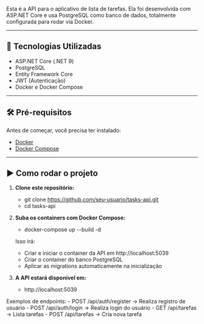 Esta é a API para o aplicativo de lista de tarefas. Ela foi desenvolvida com ASP.NET Core e usa PostgreSQL como banco de dados, totalmente configurada para rodar via Docker.

---

## 🚀 Tecnologias Utilizadas
- ASP.NET Core (.NET 9)
- PostgreSQL
- Entity Framework Core
- JWT (Autenticação)
- Docker e Docker Compose

---

## 🛠 Pré-requisitos

Antes de começar, você precisa ter instalado:

- [Docker](https://www.docker.com/)
- [Docker Compose](https://docs.docker.com/compose/)

---

## ▶️ Como rodar o projeto

1. **Clone este repositório:**

    - git clone https://github.com/seu-usuario/tasks-api.git
    - cd tasks-api

3. **Suba os containers com Docker Compose:**

    - docker-compose up --build -d

   Isso irá:
    - Criar e iniciar o container da API em http://localhost:5039
    - Criar o container do banco PostgreSQL
    - Aplicar as migrations automaticamente na inicialização

4. **A API estará disponível em:**

    - http://localhost:5039
  
Exemplos de endpoints:
    - POST /api/auth/register → Realiza registro de usuário
    - POST /api/auth/login → Realiza login do usuário
    - GET /api/tarefas → Lista tarefas
    - POST /api/tarefas → Cria nova tarefa
